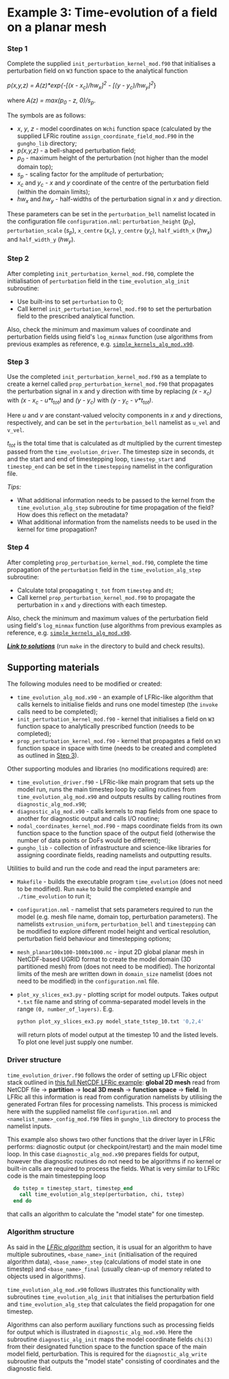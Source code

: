 # Example 3: Time-evolution of a field on a planar mesh

### Step 1

Complete the supplied `init_perturbation_kernel_mod.f90` that initialises
a perturbation field on `W3` function space to the analytical function

*p(x,y,z) = A(z)\*exp\{-\[(x - x<sub>c</sub>)/hw<sub>x</sub>\]<sup>2</sup>
\- \[(y - y<sub>c</sub>)/hw<sub>y</sub>\]<sup>2</sup>*\}

where *A(z) = max(p<sub>0</sub> - z, 0)/s<sub>p</sub>*.

The symbols are as follows:

* *x*, *y*, *z* - model coordinates on `Wchi` function space
 (calculated by the supplied LFRic routine `assign_coordinate_field_mod.F90`
 in the `gungho_lib` directory;
* *p(x,y,z)* - a bell-shaped perturbation field;
* *p<sub>0</sub>* - maximum height of the perturbation (not higher than
  the model domain top);
* *s<sub>p</sub>* - scaling factor for the amplitude of perturbation;
* *x<sub>c</sub>* and *y<sub>c</sub>* - *x* and *y* coordinate of
  the centre of the perturbation field (within the domain limits);
* *hw<sub>x</sub>* and *hw<sub>y</sub>* - half-widths of the
  perturbation signal in *x* and *y* direction.

These parameters can be set in the `perturbation_bell` namelist located
in the configuration file `configuration.nml`: `perturbation_height`
(*p<sub>0</sub>*), `perturbation_scale` (*s<sub>p</sub>*), `x_centre`
(*x<sub>c</sub>*), `y_centre` (*y<sub>c</sub>*), `half_width_x`
(*hw<sub>x</sub>*) and `half_width_y` (*hw<sub>y</sub>*).

### Step 2

After completing `init_perturbation_kernel_mod.f90`, complete the
initialisation of `perturbation` field in the `time_evolution_alg_init`
subroutine:

* Use built-ins to set `perturbation` to 0;
* Call kernel `init_perturbation_kernel_mod.f90` to set the perturbation
  field to the prescribed analytical function.

Also, check the minimum and maximum values of coordinate and perturbation
fields using field's `log_minmax` function (use algorithms from previous
examples as reference, e.g. [`simple_kernels_alg_mod.x90`](
../1_simple_kernels/simple_kernels_alg_mod.x90).

### Step 3

Use the completed `init_perturbation_kernel_mod.f90` as a template to
create a kernel called `prop_perturbation_kernel_mod.f90` that propagates
the perturbation signal in x and y direction with time by replacing
*(x - x<sub>c</sub>)* with *(x - x<sub>c</sub> - u\*t<sub>tot</sub>)*
and *(y - y<sub>c</sub>)* with *(y - y<sub>c</sub> - v\*t<sub>tot</sub>)*.

Here *u* and *v* are constant-valued velocity components in *x* and
*y* directions, respectively, and can be set in the `perturbation_bell`
namelist as `u_vel` and `v_vel`.

*t<sub>tot</sub>* is the total time that is calculated as *dt* multiplied
by the current timestep passed from the `time_evolution_driver`. The
timestep size in seconds, `dt` and the start and end of timestepping loop,
`timestep_start` and `timestep_end` can be set in the `timestepping`
namelist in the configuration file.

*Tips:*

* What additional information needs to be passed to the kernel from
  the `time_evolution_alg_step` subroutine for time propagation of the
  field? How does this reflect on the metadata?
* What additional information from the namelists needs to be used in
  the kernel for time propagation?

### Step 4

After completing `prop_perturbation_kernel_mod.f90`, complete the
time propagation of the `perturbation` field in the
`time_evolution_alg_step` subroutine:

* Calculate total propagating `t_tot` from `timestep` and `dt`;
* Call kernel `prop_perturbation_kernel_mod.f90` to propagate the
  perturbation in `x` and `y` directions with each timestep.

Also, check the minimum and maximum values of the perturbation
field using field's `log_minmax` function (use algorithms from previous
examples as reference, e.g. [`simple_kernels_alg_mod.x90`](
../1_simple_kernels/simple_kernels_alg_mod.x90).

[***Link to solutions***](solutions) (run `make` in the directory
to build and check results).

## Supporting materials

The following modules need to be modified or created:

* `time_evolution_alg_mod.x90` - an example of LFRic-like algorithm that
  calls kernels to initialise fields and runs one model timestep (the
  `invoke` calls need to be completed);
* `init_perturbation_kernel_mod.f90` - kernel that initialises a field
  on `W3` function space to analytically prescribed function (needs to
  be completed);
* `prop_perturbation_kernel_mod.f90` - kernel that propagates a field
  on `W3` function space in space with time (needs to be created and
  completed as outlined in [Step 3](#step-3)).

Other supporting modules and libraries (no modifications required) are:

* `time_evolution_driver.f90` - LFRic-like main program that sets up
  the model run, runs the main timestep loop by calling routines
  from `time_evolution_alg_mod.x90` and outputs results by calling
  routines from `diagnostic_alg_mod.x90`;
* `diagnostic_alg_mod.x90` - calls kernels to map fields from one space
  to another for diagnostic output and calls I/O routine;
* `nodal_coordinates_kernel_mod.F90` - maps coordinate fields from its
  own function space to the function space of the output field (otherwise
  the number of data points or DoFs would be different);
* `gungho_lib` - collection of infrastructure and science-like libraries
  for assigning coordinate fields, reading namelists and outputting results.

Utilities to build and run the code and read the input parameters are:

* `Makefile` - builds the executable program `time_evolution` (does not
  need to be modified). Run `make` to build the completed example and
  `./time_evolution` to run it;
* `configuration.nml` - namelist that sets parameters required to run the
  model (e.g. mesh file name, domain top, perturbation parameters). The
  namelists `extrusion_uniform`, `perturbation_bell` and `timestepping`
  can be modified to explore different model height and vertical
  resolution, perturbation field behaviour and timestepping options;
* `mesh_planar100x100-1000x1000.nc` - input 2D global planar mesh in
  NetCDF-based UGRID format to create the model domain (3D partitioned
  mesh) from (does not need to be modified). The horizontal limits of
  the mesh are written down in `domain_size` namelist (does not need to
  be modified) in the `configuration.nml` file.
* `plot_xy_slices_ex3.py` - plotting script for model outputs. Takes
  output `*.txt` file name and string of comma-separated model levels
  in the range `(0, number_of_layers)`. E.g.

  ```python
  python plot_xy_slices_ex3.py model_state_tstep_10.txt '0,2,4'
  ```
  will return plots of model output at the timestep 10 and the listed
  levels. To plot one level just supply one number.

### Driver structure

`time_evolution_driver.f90` follows the order of setting up LFRic object
stack outlined in [this full NetCDF LFRic example](
../../../examples/lfric/full_example_netcdf/README.md):
**global 2D mesh** read from NetCDF file -> **partition** ->
**local 3D mesh** -> **function space** -> **field**. In LFRic
all this information is read from configuration namelists by utilising
the generated Fortran files for processing namelists. This process
is mimicked here with the supplied namelist file `configuration.nml`
and `<namelist_name>_config_mod.f90` files in `gungho_lib` directory
to process the namelist inputs.

This example also shows two other functions that the driver layer in
LFRic performs: diagnostic output (or checkpoint/restart) and the main
model time loop. In this case `diagnostic_alg_mod.x90` prepares fields
for output, however the diagnostic routines do not need to be algorithms
if no kernel or built-in calls are required to process the fields. What
is very similar to LFRic code is the main timestepping loop

```fortran
  do tstep = timestep_start, timestep_end
    call time_evolution_alg_step(perturbation, chi, tstep)
  end do
```

that calls an algorithm to calculate the "model state" for one timestep.

### Algorithm structure

As said in the [*LFRic algorithm*](
../background/LFRic_algorithm.md) section, it is usual for an
algorithm to have multiple subroutines, `<base_name>_init`
(initialisation of the required algorithm data), `<base_name>_step`
(calculations of model state in one timestep) and `<base_name>_final`
(usually clean-up of memory related to objects used in algorithms).

`time_evolution_alg_mod.x90` follows illustrates this functionality with
subroutines `time_evolution_alg_init` that initialises the perturbation field
and `time_evolution_alg_step` that calculates the field propagation for one
timestep.

Algorithms can also perform auxiliary functions such as processing fields
for output which is illustrated in `diagnostic_alg_mod.x90`. Here the
subroutine `diagnostic_alg_init` maps the model coordinate fields `chi(3)`
from their designated function space to the function space of the main
model field, perturbation. This is required for the `diagnostic_alg_write`
subroutine that outputs the "model state" consisting of coordinates and
the diagnostic field.
